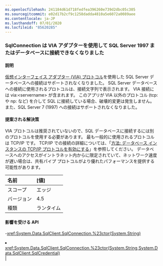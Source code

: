 ```yaml
---
ms.openlocfilehash: 241184d61d718fedfea396260e739d2dbc05c305
ms.sourcegitcommit: e02d17b2cf9c1258dadda4810a5e6072a0089aee
ms.contentlocale: ja-JP
ms.lasthandoff: 07/01/2020
ms.locfileid: "85620285"
---
```

### <a name="sqlconnection-can-no-longer-connect-to-sql-server-1997-or-databases-using-the-via-adapter"></a>SqlConnection は VIA アダプターを使用して SQL Server 1997 またはデータベースに接続できなくなりました

#### <a name="details"></a>説明

[仮想インターフェイス アダプター (VIA) プロトコル](https://docs.microsoft.com/previous-versions/sql/sql-server-2008-r2/ms191229(v=sql.105))を使用した SQL Server データベースへの接続はサポートされなくなりました。 SQL Server データベースへの接続に使用されるプロトコルは、接続文字列で表示されます。 VIA 接続には via:&lt;servername&gt; が含まれます。 このアプリが VIA 以外のプロトコル (tcp: や np: など) を介して SQL に接続している場合、破壊的変更は発生しません。 また、SQL Server 7 (1997) への接続はサポートされなくなりました。

#### <a name="suggestion"></a>提案される解決策

VIA プロトコルは推奨されていないので、SQL データベースに接続するには別のプロトコルを使用する必要があります。 最も一般的に使用されるプロトコルは TCP/IP です。 TCP/IP での接続の詳細については、「[方法: データベース インスタンスの TCP/IP プロトコルを有効にする](https://docs.microsoft.com/previous-versions/visualstudio/visual-studio-2008/bb909712(v=vs.90))」を参照してください。 データベースへのアクセスがイントラネット内からに限定されていて、ネットワーク速度が遅い場合は、共有パイプ プロトコルがより優れたパフォーマンスを提供する可能性があります。

| 名前    | [値]       |
|:--------|:------------|
| スコープ   |エッジ|
|バージョン|4.5|
|種類|ランタイム

#### <a name="affected-apis"></a>影響を受ける API

-<xref:System.Data.SqlClient.SqlConnection.%23ctor(System.String)></li><li><xref:System.Data.SqlClient.SqlConnection.%23ctor(System.String,System.Data.SqlClient.SqlCredential)></li></ul>|
